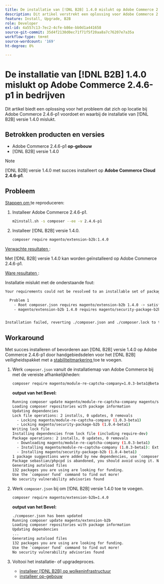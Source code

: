 ```yaml
---
title: De installatie van [!DNL B2B] 1.4.0 mislukt op Adobe Commerce 2.4.6-p1 in bedrijven
description: Dit artikel verstrekt een oplossing voor Adobe Commerce 2.4.6-p1 op-gebouw kwestie waar  [!DNL B2B]  versie 1.4.0 installatie ontbreekt.
feature: Install, Upgrade, B2B
role: Developer
exl-id: 4a557c13-7ec2-4cfe-b86e-bb0d1a441658
source-git-commit: 35d4f2130d0ec71f71f5f20aa8a7c76207e7a35a
workflow-type: tm+mt
source-wordcount: '169'
ht-degree: 0%

---
```


# De installatie van [!DNL B2B] 1.4.0 mislukt op Adobe Commerce 2.4.6-p1 in bedrijven

Dit artikel biedt een oplossing voor het probleem dat zich op locatie bij Adobe Commerce 2.4.6-p1 voordoet en waarbij de installatie van [!DNL B2B] versie 1.4.0 mislukt.

## Betrokken producten en versies

* Adobe Commerce 2.4.6-p1 **op-gebouw**
* [!DNL B2B] versie 1.4.0

>[!NOTE]
>
>[!DNL B2B] versie 1.4.0 met succes installeert op **Adobe Commerce Cloud 2.4.6-p1**.

## Probleem

<u> Stappen om </u> te reproduceren:

1. Installeer Adobe Commerce 2.4.6-p1.

   ```bash
   m2install.sh -s composer --ee -v 2.4.6-p1
   ```

1. Installeer [!DNL B2B] versie 1.4.0.

   ```bash
   composer require magento/extension-b2b:1.4.0
   ```

<u> Verwachte resultaten </u>:

Met [!DNL B2B] versie 1.4.0 kan worden geïnstalleerd op Adobe Commerce 2.4.6-p1.

<u> Ware resultaten </u>:

Installatie mislukt met de onderstaande fout:

```bash
Your requirements could not be resolved to an installable set of packages.

  Problem 1
    - Root composer.json requires magento/extension-b2b 1.4.0 -> satisfiable by magento/extension-b2b[1.4.0].
    - magento/extension-b2b 1.4.0 requires magento/security-package-b2b 1.0.4-beta1 -> found magento/security-package-b2b[1.0.4-beta1] but it does not match your minimum-stability.


Installation failed, reverting ./composer.json and ./composer.lock to their original content.
```

## Workaround

Met succes installeren of bevorderen aan [!DNL B2B] versie 1.4.0 op Adobe Commerce 2.4.6-p1 door handgebiedsdelen voor het [!DNL B2B] veiligheidspakket met a [ stabiliteitmarkering ](https://getcomposer.org/doc/04-schema.md#package-links) toe te voegen.

1. Werk `composer.json` vanuit de installatiemap van Adobe Commerce bij met de vereiste afhankelijkheden:

   ```bash
   composer require magento/module-re-captcha-company=1.0.3-beta1@beta magento/security-package-b2b=1.0.4-beta1@beta
   ```

   **output van het Bevel:**

   ```bash
   Running composer update magento/module-re-captcha-company magento/security-package-b2b
   Loading composer repositories with package information
   Updating dependencies
   Lock file operations: 2 installs, 0 updates, 0 removals
     - Locking magento/module-re-captcha-company (1.0.3-beta1)
     - Locking magento/security-package-b2b (1.0.4-beta1)
   Writing lock file
   Installing dependencies from lock file (including require-dev)
   Package operations: 2 installs, 0 updates, 0 removals
     - Downloading magento/module-re-captcha-company (1.0.3-beta1)
     - Installing magento/module-re-captcha-company (1.0.3-beta1): Extracting archive
     - Installing magento/security-package-b2b (1.0.4-beta1)
   1 package suggestions were added by new dependencies, use `composer suggest` to see details.
   Package sebastian/phpcpd is abandoned, you should avoid using it. No replacement was suggested.
   Generating autoload files
   132 packages you are using are looking for funding.
   Use the `composer fund` command to find out more!
   No security vulnerability advisories found
   ```

1. Werk `composer.json` bij om [!DNL B2B] versie 1.4.0 toe te voegen.

   ```bash
   composer require magento/extension-b2b=1.4.0
   ```

   **output van het Bevel:**

   ```bash
   ./composer.json has been updated
   Running composer update magento/extension-b2b
   Loading composer repositories with package information
   Updating dependencies
   ...
   Generating autoload files
   132 packages you are using are looking for funding.
   Use the `composer fund` command to find out more!
   No security vulnerability advisories found
   ```

1. Voltooi het installatie- of upgradeproces.

   * [ installeer  [!DNL B2B]  op wolkeninfrastructuur ](https://experienceleague.adobe.com/docs/commerce-cloud-service/user-guide/configure-store/b2b-module.html)
   * [ installeer op-gebouw ](https://experienceleague.adobe.com/docs/commerce-admin/b2b/install.html)
